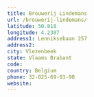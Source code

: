 ```yaml
---
title: Brouwerij Lindemans
url: /brouwerij-lindemans/
latitude: 50.818
longitude: 4.2307
address1: Lenniksebaan 257
address2: 
city: Vlezenbeek
state: Vlaams Brabant
code: 
country: Belgium
phone: 32-025-69-03-90
website: 
---
```


